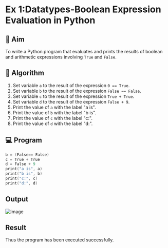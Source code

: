 
# Ex 1:Datatypes-Boolean Expression Evaluation in Python

## 🎯 Aim
To write a Python program that evaluates and prints the results of boolean and arithmetic expressions involving `True` and `False`.

## 🧠 Algorithm
1. Set variable `a` to the result of the expression `0 == True`.
2. Set variable `b` to the result of the expression `False == False`.
3. Set variable `c` to the result of the expression `True + True`.
4. Set variable `d` to the result of the expression `False + 9`.
5. Print the value of `a` with the label "a is".
6. Print the value of `b` with the label "b is".
7. Print the value of `c` with the label "c:".
8. Print the value of `d` with the label "d:".

## 💻 Program
```a = (0 == True)
b = (False== False)
c = True + True
d = False + 9
print("a is", a)
print("b is", b)
print("c:", c)
print("d:", d)
```

## Output



![image](https://github.com/user-attachments/assets/93ca263f-f0cc-41e3-8305-558e6ff24cec)


## Result
Thus the program has been executed successfully.
